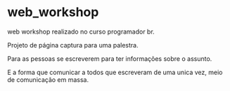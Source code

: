 # web_workshop
web workshop realizado no curso programador br.


Projeto de página captura para uma palestra.

Para as pessoas se escreverem para ter informações sobre o assunto.

E a forma que comunicar a todos que escreveram de uma unica vez, meio de comunicação em massa.
